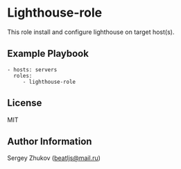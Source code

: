 Lighthouse-role
=========

This role install and configure lighthouse on target host(s).

Example Playbook
----------------

    - hosts: servers
      roles:
         - lighthouse-role 

License
-------

MIT

Author Information
------------------

Sergey Zhukov 
(beatljs@mail.ru)
